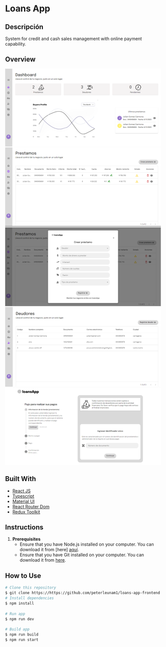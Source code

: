 # Loans App

## Descripción
System for credit and cash sales management with online payment capability.

## Overview
<!-- inserta imagen del assets -->
![Dashboard](./src/assets/images/dashboard.png)
![Loans](./src/assets/images/loans.png)
![Add Loan](./src/assets/images/add-loan.png)
![Clients](./src/assets/images/debts.png)
![Payments](./src/assets/images/payments.png)

## Built With

- [React JS](https://reactjs.org/)
- [Typescript](https://www.typescriptlang.org/)
- [Material UI](https://material-ui.com/)
- [React Router Dom](https://reactrouter.com/en/main)
- [Redux Toolkit](https://redux-toolkit.js.org/)

## Instructions
1. **Prerequisites**
   - Ensure that you have Node.js installed on your computer. You can download it from [here] [aquí](https://nodejs.org/es/).
   - Ensure that you have Git installed on your computer. You can download it from [here](https://git-scm.com/downloads).

## How to Use

   ```bash
   # Clone this repository
   $ git clone https://https://github.com/peterleunam1/loans-app-frontend
   # Install dependencies
   $ npm install 

   # Run app
   $ npm run dev 

   # Build app
   $ npm run build
   $ npm run start
   ```


